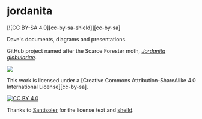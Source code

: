 # jordanita
[![CC BY-SA 4.0][cc-by-sa-shield]][cc-by-sa]

Dave's documents, diagrams and presentations.

GitHub project named after the Scarce Forester moth, _[Jordanita globulariae](https://ukmoths.org.uk/species/jordanita-globulariae/)_.

<a title="Jordanita Globulariae © fnsolly@tiscali.co.uk" href="https://ukmoths.org.uk/species/jordanita-globulariae/">
    <img src="https://ukmoths.org.uk/site/assets/files/12214/0165j_globulariaefs.450x0.jpg"/>
</a>


This work is licensed under a
[Creative Commons Attribution-ShareAlike 4.0 International License][cc-by-sa].

[![CC BY 4.0][cc-by-image]][cc-by]

[cc-by]: http://creativecommons.org/licenses/by/4.0/
[cc-by-image]: https://i.creativecommons.org/l/by/4.0/88x31.png
[cc-by-shield]: https://img.shields.io/badge/License-CC%20BY%204.0-lightgrey.svg

Thanks to [Santisoler](https://github.com/santisoler) for the license text and [sheild](https://github.com/santisoler/cc-licenses). 
